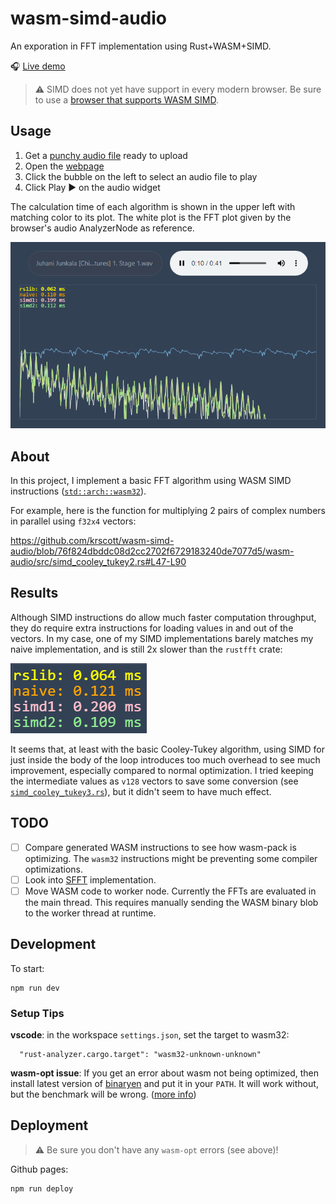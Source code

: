 # wasm-simd-audio

An exporation in FFT implementation using Rust+WASM+SIMD.

🎧 [Live demo](https://krscott.github.io/wasm-simd-audio/)

> ⚠ SIMD does not yet have support in every modern browser. Be sure to use a [browser that supports WASM SIMD](https://webassembly.org/roadmap/).

## Usage

1. Get a [punchy audio file](https://opengameart.org/art-search-advanced?keys=&field_art_type_tid%5B%5D=12&sort_by=count&sort_order=DESC) ready to upload
2. Open the [webpage](https://krscott.github.io/wasm-simd-audio/)
3. Click the bubble on the left to select an audio file to play
4. Click Play ▶ on the audio widget

The calculation time of each algorithm is shown in the upper left with matching color to its plot. The white plot is the FFT plot given by the browser's audio AnalyzerNode as reference.

![screenshot](docs/screenshot.png)

## About
In this project, I implement a basic FFT algorithm using WASM SIMD instructions  ([`std::arch::wasm32`](https://doc.rust-lang.org/core/arch/wasm32/index.html)).

For example, here is the function for multiplying 2 pairs of complex numbers in parallel using `f32x4` vectors:

https://github.com/krscott/wasm-simd-audio/blob/76f824dbddc08d2cc2702f6729183240de7077d5/wasm-audio/src/simd_cooley_tukey2.rs#L47-L90

## Results
Although SIMD instructions do allow much faster computation throughput, they do require extra instructions for loading values in and out of the vectors. In my case, one of my SIMD implementations barely matches my naive implementation, and is still 2x slower than the `rustfft` crate:

![performance](docs/perf.png)

It seems that, at least with the basic Cooley-Tukey algorithm, using SIMD for just inside the body of the loop introduces too much overhead to see much improvement, especially compared to normal optimization. I tried keeping the intermediate values as `v128` vectors to save some conversion (see [`simd_cooley_tukey3.rs`](wasm-audio/src/simd_cooley_tukey3.rs)), but it didn't seem to have much effect.

## TODO

- [ ] Compare generated WASM instructions to see how wasm-pack is optimizing. The `wasm32` instructions might be preventing some compiler optimizations.
- [ ] Look into [SFFT](https://www.cs.waikato.ac.nz/~ihw/PhD_theses/Anthony_Blake.pdf) implementation.
- [ ] Move WASM code to worker node. Currently the FFTs are evaluated in the main thread. This requires manually sending the WASM binary blob to the worker thread at runtime.

## Development
To start:
```
npm run dev
```

### Setup Tips
**vscode**: in the workspace `settings.json`, set the target to wasm32:
```
  "rust-analyzer.cargo.target": "wasm32-unknown-unknown"
```

**wasm-opt issue**: If you get an error about wasm not being optimized, then install
latest version of [binaryen](https://github.com/WebAssembly/binaryen) and put it
in your `PATH`. It will work without, but the benchmark will be wrong.
([more info](https://github.com/rustwasm/wasm-pack/issues/1109))

## Deployment

> ⚠ Be sure you don't have any `wasm-opt` errors (see above)!

Github pages:
```
npm run deploy
```

